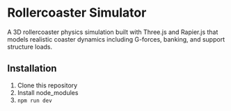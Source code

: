 # Rollercoaster Simulator

A 3D rollercoaster physics simulation built with Three.js and Rapier.js that models realistic coaster dynamics including G-forces, banking, and support structure loads.

## Installation
1. Clone this repository
2. Install node_modules
3. `npm run dev`

